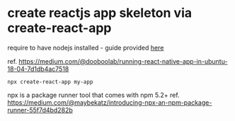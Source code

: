 # create reactjs app skeleton via create-react-app
require to have nodejs installed - guide provided [here](./install-nodejs.md)

ref. https://medium.com/@dooboolab/running-react-native-app-in-ubuntu-18-04-7d1db4ac7518
```
npx create-react-app my-app
```
npx is a package runner tool that comes with npm 5.2+ ref. https://medium.com/@maybekatz/introducing-npx-an-npm-package-runner-55f7d4bd282b
